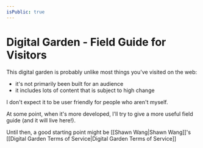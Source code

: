 ```yaml
---
isPublic: true
---
```


# Digital Garden - Field Guide for Visitors

This digital garden is probably unlike most things you've visited on the web:
- it's not primarily been built for an audience
- it includes lots of content that is subject to high change

I don't expect it to be user friendly for people who aren't myself.

At some point, when it's more developed, I'll try to give a more useful field guide (and it will live here!).

Until then, a good starting point might be [[Shawn Wang|Shawn Wang]]'s [[Digital Garden Terms of Service|Digital Garden Terms of Service]]
